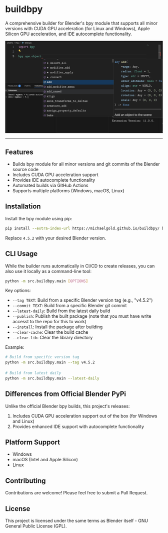 # buildbpy

A comprehensive builder for Blender's bpy module that supports all minor versions with CUDA GPU acceleration (for Linux and Windows), Apple Silicon GPU acceleration, and IDE autocomplete functionality.

![bpy](.github/images/bpy.jpg)

---

## Features

- Builds bpy module for all minor versions and git commits of the Blender source code
- Includes CUDA GPU acceleration support
- Provides IDE autocomplete functionality
- Automated builds via GitHub Actions
- Supports multiple platforms (Windows, macOS, Linux)

## Installation

Install the bpy module using pip:

```bash
pip install --extra-index-url https://michaelgold.github.io/buildbpy/ bpy==4.5.2
```

Replace `4.5.2` with your desired Blender version.

## CLI Usage

While the builder runs automatically in CI/CD to create releases, you can also use it locally as a command-line tool:

```bash
python -m src.buildbpy.main [OPTIONS]
```

Key options:
- `--tag TEXT`: Build from a specific Blender version tag (e.g., "v4.5.2")
- `--commit TEXT`: Build from a specific Blender git commit
- `--latest-daily`: Build from the latest daily build
- `--publish`: Publish the built package (note that you must have write accesst to the repo for this to work)
- `--install`: Install the package after building
- `--clear-cache`: Clear the build cache
- `--clear-lib`: Clear the library directory

Example:
```bash
# Build from specific version tag
python -m src.buildbpy.main --tag v4.5.2

# Build from latest daily
python -m src.buildbpy.main --latest-daily
```

## Differences from Official Blender PyPi

Unlike the official Blender bpy builds, this project's releases:
1. Includes CUDA GPU acceleration support out of the box (for Windows and Linux)
2. Provides enhanced IDE support with autocomplete functionality

## Platform Support

- Windows
- macOS (Intel and Apple Silicon)
- Linux

## Contributing

Contributions are welcome! Please feel free to submit a Pull Request.

## License

This project is licensed under the same terms as Blender itself - GNU General Public License (GPL). 
